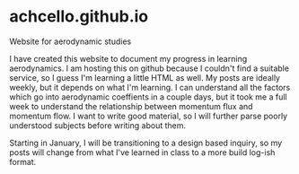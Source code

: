 # achcello.github.io
Website for aerodynamic studies

I have created this website to document my progress in learning aerodynamics. I am hosting this on github because I couldn't find a suitable service, so I guess I'm learning a little HTML as well. My posts are ideally weekly, but it depends on what I'm learning. I can understand all the factors which go into aerodynamic coeffients in a couple days, but it took me a full week to understand the relationship between momentum flux and momentum flow. I want to write good material, so I will further parse poorly understood subjects before writing about them.

Starting in January, I will be transitioning to a design based inquiry, so my posts will change from what I've learned in class to a more build log-ish format.
